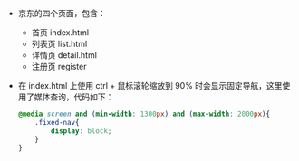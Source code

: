 

* 京东的四个页面，包含：

    * 首页 index.html
    * 列表页 list.html
    * 详情页 detail.html
    * 注册页 register

* 在 index.html 上使用 ctrl + 鼠标滚轮缩放到 90% 时会显示固定导航，这里使用了媒体查询，代码如下：

    ```css
    @media screen and (min-width: 1300px) and (max-width: 2000px){
        .fixed-nav{
            display: block;
        }
    }
    ```

    








